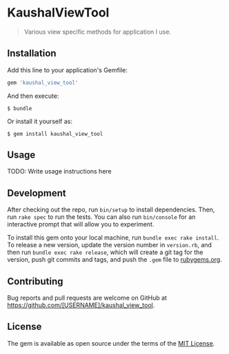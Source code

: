 # KaushalViewTool

> Various view specific methods for application I use.

## Installation

Add this line to your application's Gemfile:

```ruby
gem 'kaushal_view_tool'
```

And then execute:

    $ bundle

Or install it yourself as:

    $ gem install kaushal_view_tool

## Usage

TODO: Write usage instructions here

## Development

After checking out the repo, run `bin/setup` to install dependencies. Then, run `rake spec` to run the tests. You can also run `bin/console` for an interactive prompt that will allow you to experiment.

To install this gem onto your local machine, run `bundle exec rake install`. To release a new version, update the version number in `version.rb`, and then run `bundle exec rake release`, which will create a git tag for the version, push git commits and tags, and push the `.gem` file to [rubygems.org](https://rubygems.org).

## Contributing

Bug reports and pull requests are welcome on GitHub at https://github.com/[USERNAME]/kaushal_view_tool.


## License

The gem is available as open source under the terms of the [MIT License](http://opensource.org/licenses/MIT).
